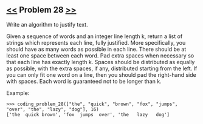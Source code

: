 ## [<<](../27) Problem 28 [>>](../29)

Write an algorithm to justify text.

Given a sequence of words and an integer line length k, return a list of
strings which represents each line, fully justified. More specifically, you should have as many words as possible
in each line. There should be at least one space between each word. Pad extra spaces when necessary so that each
line has exactly length k. Spaces should be distributed as equally as possible, with the extra spaces, if any,
distributed starting from the left. If you can only fit one word on a line, then you should pad the right-hand side
with spaces. Each word is guaranteed not to be longer than k.

Example:

    >>> coding_problem_28(["the", "quick", "brown", "fox", "jumps", "over", "the", "lazy", "dog"], 16)
    ['the  quick brown', 'fox  jumps  over', 'the   lazy   dog']
